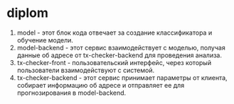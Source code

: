 # diplom

1. model - этот блок кода отвечает за создание классификатора и обучение модели.
2. model-backend - этот сервис взаимодействует с моделью, получая данные об адресе от tx-checker-backend для проведения анализа.
3. tx-checker-front - пользовательский интерфейс, через который пользователи взаимодействуют с системой.
4. tx-checker-backend - этот сервис принимает параметры от клиента, собирает информацию об адресе и отправляет ее для прогнозирования в model-backend.